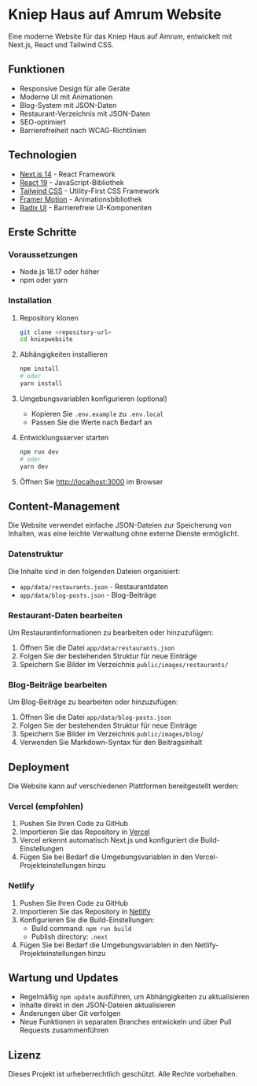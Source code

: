 # Kniep Haus auf Amrum Website

Eine moderne Website für das Kniep Haus auf Amrum, entwickelt mit Next.js, React und Tailwind CSS.

## Funktionen

- Responsive Design für alle Geräte
- Moderne UI mit Animationen
- Blog-System mit JSON-Daten
- Restaurant-Verzeichnis mit JSON-Daten
- SEO-optimiert
- Barrierefreiheit nach WCAG-Richtlinien

## Technologien

- [Next.js 14](https://nextjs.org/) - React Framework
- [React 19](https://react.dev/) - JavaScript-Bibliothek
- [Tailwind CSS](https://tailwindcss.com/) - Utility-First CSS Framework
- [Framer Motion](https://www.framer.com/motion/) - Animationsbibliothek
- [Radix UI](https://www.radix-ui.com/) - Barrierefreie UI-Komponenten

## Erste Schritte

### Voraussetzungen

- Node.js 18.17 oder höher
- npm oder yarn

### Installation

1. Repository klonen
   ```bash
   git clone <repository-url>
   cd kniepwebsite
   ```

2. Abhängigkeiten installieren
   ```bash
   npm install
   # oder
   yarn install
   ```

3. Umgebungsvariablen konfigurieren (optional)
   - Kopieren Sie `.env.example` zu `.env.local`
   - Passen Sie die Werte nach Bedarf an

4. Entwicklungsserver starten
   ```bash
   npm run dev
   # oder
   yarn dev
   ```

5. Öffnen Sie [http://localhost:3000](http://localhost:3000) im Browser

## Content-Management

Die Website verwendet einfache JSON-Dateien zur Speicherung von Inhalten, was eine leichte Verwaltung ohne externe Dienste ermöglicht.

### Datenstruktur

Die Inhalte sind in den folgenden Dateien organisiert:

- `app/data/restaurants.json` - Restaurantdaten
- `app/data/blog-posts.json` - Blog-Beiträge

### Restaurant-Daten bearbeiten

Um Restaurantinformationen zu bearbeiten oder hinzuzufügen:

1. Öffnen Sie die Datei `app/data/restaurants.json`
2. Folgen Sie der bestehenden Struktur für neue Einträge
3. Speichern Sie Bilder im Verzeichnis `public/images/restaurants/`

### Blog-Beiträge bearbeiten

Um Blog-Beiträge zu bearbeiten oder hinzuzufügen:

1. Öffnen Sie die Datei `app/data/blog-posts.json`
2. Folgen Sie der bestehenden Struktur für neue Einträge
3. Speichern Sie Bilder im Verzeichnis `public/images/blog/`
4. Verwenden Sie Markdown-Syntax für den Beitragsinhalt

## Deployment

Die Website kann auf verschiedenen Plattformen bereitgestellt werden:

### Vercel (empfohlen)

1. Pushen Sie Ihren Code zu GitHub
2. Importieren Sie das Repository in [Vercel](https://vercel.com)
3. Vercel erkennt automatisch Next.js und konfiguriert die Build-Einstellungen
4. Fügen Sie bei Bedarf die Umgebungsvariablen in den Vercel-Projekteinstellungen hinzu

### Netlify

1. Pushen Sie Ihren Code zu GitHub
2. Importieren Sie das Repository in [Netlify](https://netlify.com)
3. Konfigurieren Sie die Build-Einstellungen:
   - Build command: `npm run build`
   - Publish directory: `.next`
4. Fügen Sie bei Bedarf die Umgebungsvariablen in den Netlify-Projekteinstellungen hinzu

## Wartung und Updates

- Regelmäßig `npm update` ausführen, um Abhängigkeiten zu aktualisieren
- Inhalte direkt in den JSON-Dateien aktualisieren
- Änderungen über Git verfolgen
- Neue Funktionen in separaten Branches entwickeln und über Pull Requests zusammenführen

## Lizenz

Dieses Projekt ist urheberrechtlich geschützt. Alle Rechte vorbehalten.
